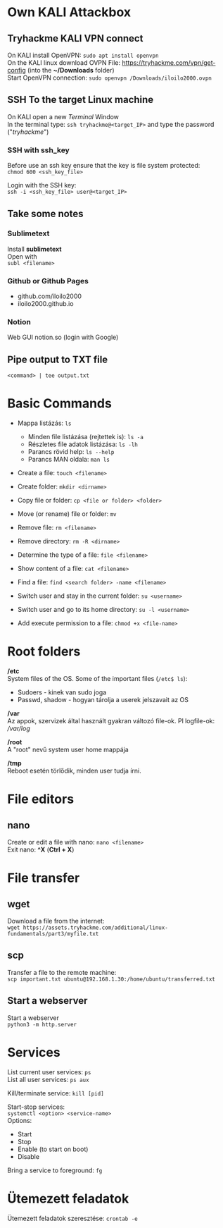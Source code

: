 # Own KALI Attackbox

## Tryhackme KALI VPN connect

On KALI install OpenVPN: `sudo apt install openvpn`  
On the KALI linux download OVPN File: https://tryhackme.com/vpn/get-config (into the **~/Downloads** folder)  
Start OpenVPN connection: `sudo openvpn /Downloads/iloilo2000.ovpn`

## SSH To the target Linux machine

On KALI open a new _Terminal_ Window  
In the terminal type: `ssh tryhackme@<target_IP>` and type the password ("_tryhackme_")

### SSH with ssh_key

Before use an ssh key ensure that the key is file system protected:  
`chmod 600 <ssh_key_file>`

Login with the SSH key:  
`ssh -i <ssh_key_file> user@<target_IP>`

## Take some notes

### Sublimetext

Install **sublimetext**  
Open with  
`subl <filename>`

### Github or Github Pages

- github.com/iloilo2000
- iloilo2000.github.io

### Notion

Web GUI notion.so (login with Google)

## Pipe output to TXT file

`<command> | tee output.txt`

# Basic Commands

- Mappa listázás: `ls`
  - Minden file listázása (rejtettek is): `ls -a`
  - Részletes file adatok listázása: `ls -lh`
  - Parancs rövid help: `ls --help`
  - Parancs MAN oldala: `man ls`

- Create a file: `touch <filename>`
- Create folder: `mkdir <dirname>`
- Copy file or folder: `cp <file or folder> <folder>`
- Move (or rename) file or folder: `mv`
- Remove file: `rm <filename>`
- Remove directory: `rm -R <dirname>`
- Determine the type of a file: `file <filename>`
- Show content of a file: `cat <filename>`
- Find a file: `find <search folder> -name <filename>`

- Switch user and stay in the current folder: `su <username>`
- Switch user and go to its home directory: `su -l <username>`

- Add execute permission to a file: `chmod +x <file-name>`

# Root folders

**/etc**  
System files of the OS. Some of the important files (`/etc$ ls`):
- Sudoers - kinek van sudo joga
- Passwd, shadow - hogyan tárolja a userek jelszavait az OS

**/var**  
Az appok, szervizek által használt gyakran változó file-ok. Pl logfile-ok: */var/log*

**/root**  
A "root" nevű system user home mappája

**/tmp**  
Reboot esetén törlődik, minden user tudja írni.

# File editors

## nano

Create or edit a file with nano: `nano <filename>`  
Exit nano: **^X** (**Ctrl + X**)

# File transfer

## wget

Download a file from the internet:  
`wget https://assets.tryhackme.com/additional/linux-fundamentals/part3/myfile.txt`

## scp

Transfer a file to the remote machine:  
`scp important.txt ubuntu@192.168.1.30:/home/ubuntu/transferred.txt`

## Start a webserver

Start a webserver  
`python3 -m http.server`

# Services

List current user services: `ps`  
List all user services: `ps aux`

Kill/terminate service: `kill [pid]`

Start-stop services:  
`systemctl <option> <service-name>`  
Options:
- Start
- Stop
- Enable (to start on boot)
- Disable

Bring a service to foreground: `fg`

# Ütemezett feladatok

Ütemezett feladatok szeresztése: `crontab -e`
